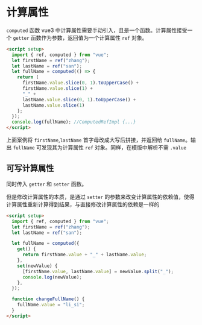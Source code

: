 # 计算属性

`computed` 函数
vue3 中计算属性需要手动引入，且是一个函数。计算属性接受一个 `getter` 函数作为参数，返回值为一个计算属性 `ref` 对象。

```html
<script setup>
  import { ref, computed } from "vue";
  let firstName = ref("zhang");
  let lastName = ref("san");
  let fullName = computed(() => {
    return (
      firstName.value.slice(0, 1).toUpperCase() +
      firstName.value.slice(1) +
      "_" +
      lastName.value.slice(0, 1).toUpperCase() +
      lastName.value.slice(1)
    );
  });
  console.log(fullName); //ComputedRefImpl {...}
</script>
```

上面案例将 `firstName`,`lastName` 首字母改成大写后拼接，并返回给 `fullName`。输出 `fullName` 可发现其为计算属性 `ref` 对象。同样，在模版中解析不需 `.value`

## 可写计算属性

同时传入 `getter` 和 `setter` 函数。

但是修改计算属性的本质，是通过 `setter` 的参数来改变计算属性的依赖值，使得计算属性重新计算得到结果，与直接修改计算属性的依赖是一样的

```html
<script setup>
  import { ref, computed } from "vue";
  let firstName = ref("zhang");
  let lastName = ref("san");

  let fullName = computed({
    get() {
      return firstName.value + "_" + lastName.value;
    },
    set(newValue) {
      [firstName.value, lastName.value] = newValue.split("_");
      console.log(newValue);
    },
  });

  function changeFullName() {
    fullName.value = "li_si";
  }
</script>
```
